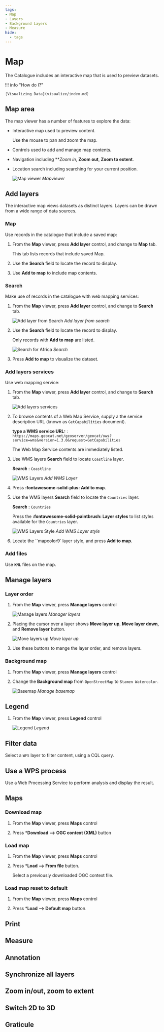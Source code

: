```yaml
---
tags:
- Map
- Layers
- Background Layers
- Measure
hide:
  - tags
---
```


# Map

The Catalogue includes an interactive map that is used to preview datasets.

!!! info "How do I?"

    [Visualizing Data](visualize/index.md)

## Map area

The map viewer has a number of features to explore the data:

* Interactive map used to preview content.
  
  Use the mouse to pan and zoom the map.

* Controls used to add and manage map contents.

* Navigation including ***Zoom in*, **Zoom out**, **Zoom to extent**.

* Location search including searching for your current position.

  ![Map viewer](img/map.png)
  *Mapviewer*

## Add layers

The interactive map views datasets as distinct layers. Layers can be drawn from a wide range of data sources.

### Map

Use records in the catalogue that include a saved map:

1. From the **Map** viewer, press **Add layer** control, and change to **Map** tab.

   This tab lists records that include saved Map.

2. Use the **Search** field to locate the record to display.

3. Use **Add to map** to include map contents.

### Search

Make use of records in the catalogue with web mapping services:

1.  From the **Map** viewer, press **Add layer** control, and change to **Search** tab.
 
    ![Add layer from Search](img/add_search.png)
    *Add layer from search*
   
2.  Use the **Search** field to locate the record to display.
   
    Only records with **Add to map** are listed.

    ![Search for Africa](img/add_search_field.png)
    *Search* 

3.  Press **Add to map** to visualize the dataset.

### Add layers services

Use web mapping service:

1. From the **Map** viewer, press **Add layer** control, and change to **Search** tab.

   ![Add layers services](img/add_services.png)

2. To browse contents of a Web Map Service, supply a the service description URL
   (known as ``GetCapabilities`` document).
   
   **type a WMS service URL:**
   :   ``https://maps.geocat.net/geoserver/geocat/ows?service=wms&version=1.3.0&request=GetCapabilities``
   
   The Web Map Service contents are immediately listed.

3. Use WMS layers **Search** field to locate ``Coastline`` layer.
   
   **Search**
   :   ``Coastline``
   
   ![WMS Layers](img/add_wms.png)
   *Add WMS Layer*

4. Press **:fontawesome-solid-plus: Add to map**.

5. Use the WMS layers **Search** field to locate the ``Countries`` layer.

   **Search**
   :   ``Countries``
   
   Press the **:fontawesome-solid-paintbrush: Layer styles** to list styles available
   for the ``Countries`` layer.

   ![WMS Layers Style](img/add_wms_style.png)
   *Add WMS Layer style*
   
6. Locate the ``mapcolor9` layer style, and press **Add to map**.

### Add files

Use **`KML`** files on the map.

## Manage layers

### Layer order

1.  From the **Map** viewer, press **Manage layers** control

    ![Manage layers](img/manage_layers.png)
    *Manager layers*
    
2. Placing the cursor over a layer shows **Move layer up**, **Move layer down**, and **Remove layer** button.
    
    ![Move layers up](img/manage_order.png)
    *Move layer up*
    
3. Use these buttons to mange the layer order, and remove layers.

### Background map

1.  From the **Map** viewer, press **Manage layers** control

2.  Change the **Background map** from `OpenStreetMap` to `Stamen Watercolor`.
    
    ![Basemap](img/manage_basemap.png)
    *Manage basemap*

## Legend

1.  From the **Map** viewer, press **Legend** control

    ![Legend](img/legend.png)
    *Legend*

## Filter data

Select a `WFS` layer to filter content, using a CQL query.

## Use a WPS process

Use a Web Processing Service to perform analysis and display the result.

## Maps

### Download map

1.  From the **Map** viewer, press **Maps** control

2.  Press ***Download --> OGC context (XML)** button

### Load map

1.  From the **Map** viewer, press **Maps** control

2.  Press ***Load --> From file** button.
    
    Select a previously downloaded OGC context file.

### Load map reset to default

1.  From the **Map** viewer, press **Maps** control

2.  Press ***Load --> Default map** button.


## Print

## Measure

## Annotation
   
## Synchronize all layers

## Zoom in/out, zoom to extent

## Switch 2D to 3D

## Graticule

